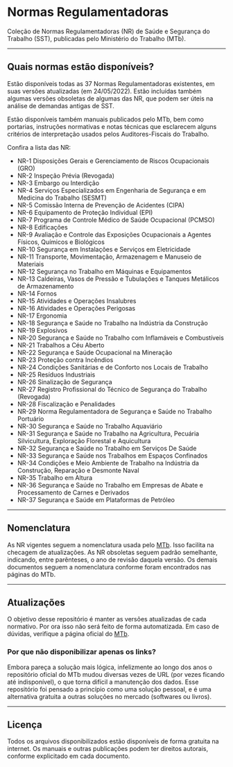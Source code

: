 # Normas Regulamentadoras

Coleção de Normas Regulamentadoras (NR) de Saúde e Segurança do Trabalho (SST), publicadas pelo Ministério do Trabalho (MTb).

---

## Quais normas estão disponíveis?

Estão disponíveis todas as 37 Normas Regulamentadoras existentes, em suas versões atualizadas (em 24/05/2022). Estão incluídas também algumas versões obsoletas de algumas das NR, que podem ser úteis na análise de demandas antigas de SST.

Estão disponíveis também manuais publicados pelo MTb, bem como portarias, instruções normativas e notas técnicas que esclarecem alguns critérios de interpretação usados pelos Auditores-Fiscais do Trabalho.

Confira a lista das NR:

- NR-1 Disposições Gerais e Gerenciamento de Riscos Ocupacionais (GRO) 
- NR-2 Inspeção Prévia (Revogada)
- NR-3 Embargo ou Interdição
- NR-4 Serviços Especializados em Engenharia de Segurança e em Medicina do Trabalho (SESMT)
- NR-5 Comissão Interna de Prevenção de Acidentes (CIPA)
- NR-6 Equipamento de Proteção Individual (EPI)
- NR-7 Programa de Controle Médico de Saúde Ocupacional (PCMSO)
- NR-8 Edificações
- NR-9 Avaliação e Controle das Exposições Ocupacionais a Agentes Físicos, Químicos e Biológicos
- NR-10 Segurança em Instalações e Serviços em Eletricidade
- NR-11 Transporte, Movimentação, Armazenagem e Manuseio de Materiais
- NR-12 Segurança no Trabalho em Máquinas e Equipamentos
- NR-13 Caldeiras, Vasos de Pressão e Tubulações e Tanques Metálicos de Armazenamento
- NR-14 Fornos
- NR-15 Atividades e Operações Insalubres
- NR-16 Atividades e Operações Perigosas
- NR-17 Ergonomia
- NR-18 Segurança e Saúde no Trabalho na Indústria da Construção
- NR-19 Explosivos
- NR-20 Segurança e Saúde no Trabalho com Inflamáveis e Combustíveis
- NR-21 Trabalhos a Céu Aberto
- NR-22 Segurança e Saúde Ocupacional na Mineração
- NR-23 Proteção contra Incêndios
- NR-24 Condições Sanitárias e de Conforto nos Locais de Trabalho
- NR-25 Resíduos Industriais
- NR-26 Sinalização de Segurança
- NR-27 Registro Profissional do Técnico de Segurança do Trabalho (Revogada)
- NR-28 Fiscalização e Penalidades
- NR-29 Norma Regulamentadora de Segurança e Saúde no Trabalho Portuário
- NR-30 Segurança e Saúde no Trabalho Aquaviário
- NR-31 Segurança e Saúde no Trabalho na Agricultura, Pecuária Silvicultura, Exploração Florestal e Aquicultura
- NR-32 Segurança e Saúde no Trabalho em Serviços De Saúde
- NR-33 Segurança e Saúde nos Trabalhos em Espaços Confinados
- NR-34 Condições e Meio Ambiente de Trabalho na Indústria da Construção, Reparação e Desmonte Naval
- NR-35 Trabalho em Altura
- NR-36 Segurança e Saúde no Trabalho em Empresas de Abate e Processamento de Carnes e Derivados
- NR-37 Segurança e Saúde em Plataformas de Petróleo

---

## Nomenclatura

As NR vigentes seguem a nomenclatura usada pelo [MTb](https://www.gov.br/trabalho-e-previdencia/pt-br/composicao/orgaos-especificos/secretaria-de-trabalho/inspecao/seguranca-e-saude-no-trabalho/ctpp-nrs/normas-regulamentadoras-nrs). Isso facilita na checagem de atualizações. As NR obsoletas seguem padrão semelhante, indicando, entre parênteses, o ano de revisão daquela versão. Os demais documentos seguem a nomenclatura conforme foram encontrados nas páginas do MTb.

---

## Atualizações

O objetivo desse repositório é manter as versões atualizadas de cada normativo. Por ora isso não será feito de forma automatizada. Em caso de dúvidas, verifique a página oficial do [MTb](https://www.gov.br/trabalho-e-previdencia/pt-br/composicao/orgaos-especificos/secretaria-de-trabalho/inspecao/seguranca-e-saude-no-trabalho/ctpp-nrs/normas-regulamentadoras-nrs).

### Por que não disponibilizar apenas os links?

Embora pareça a solução mais lógica, infelizmente ao longo dos anos o repositório oficial do MTb mudou diversas vezes de URL (por vezes ficando até indisponível), o que torna difícil a manutenção dos dados. Esse repositório foi pensado a princípio como uma solução pessoal, e é uma alternativa gratuita a outras soluções no mercado (softwares ou livros).

---

## Licença

Todos os arquivos disponibilizados estão disponíveis de forma gratuita na internet. Os manuais e outras publicações podem ter direitos autorais, conforme explicitado em cada documento.
